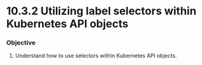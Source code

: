 # 10.3.2 Utilizing label selectors within Kubernetes API objects

### Objective

1. Understand how to use selectors within Kubernetes API objects.
